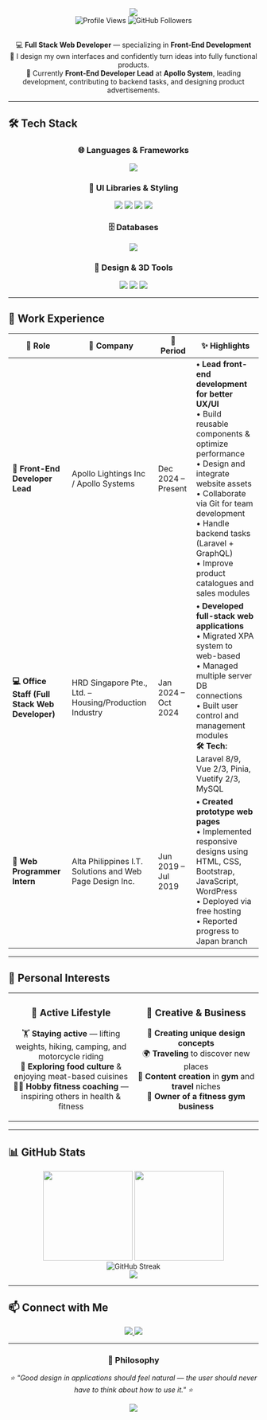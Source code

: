 <!-- Profile Header -->
<div align="center">
  <img src="https://capsule-render.vercel.app/api?type=waving&color=gradient&customColorList=0,2,2,5,30&height=300&section=header&text=Hi%20there,%20I'm%20Jerico%20👋&fontSize=50&fontColor=ffffff&animation=fadeIn&fontAlignY=38&desc=Full%20Stack%20Web%20Developer&descAlignY=51&descAlign=62"/>
</div>

<div align="center">
  <img src="https://komarev.com/ghpvc/?username=jecoooooy&label=Profile%20Views&color=0e75b6&style=flat" alt="Profile Views" />
  <img src="https://img.shields.io/github/followers/jecoooooy?label=Followers&style=social" alt="GitHub Followers" />
</div>

<br>

<p align="center">
💻 <b>Full Stack Web Developer</b> — specializing in <b>Front-End Development</b> <br>
🎨 I design my own interfaces and confidently turn ideas into fully functional products. <br>
🚀 Currently <b>Front-End Developer Lead</b> at <b>Apollo System</b>, leading development, contributing to backend tasks, and designing product advertisements.
</p>

---

## 🛠 Tech Stack

<div align="center">

### 🌐 Languages & Frameworks
<p align="center">
  <img src="https://skillicons.dev/icons?i=html,css,js,vue,nuxt,php,laravel" />
</p>

### 🎨 UI Libraries & Styling
<p align="center">
  <img src="https://img.shields.io/badge/Tailwind_CSS-06B6D4?style=for-the-badge&logo=tailwindcss&logoColor=white" />
  <img src="https://img.shields.io/badge/shadcn_ui-000000?style=for-the-badge&logo=shadcnui&logoColor=white" />
  <img src="https://img.shields.io/badge/Vuetify-1867C0?style=for-the-badge&logo=vuetify&logoColor=white" />
  <img src="https://img.shields.io/badge/Bootstrap-7952B3?style=for-the-badge&logo=bootstrap&logoColor=white" />
</p>

### 🗄️ Databases
<p align="center">
  <img src="https://img.shields.io/badge/MySQL-4479A1?style=for-the-badge&logo=mysql&logoColor=white" />
</p>

### 🔧 Design & 3D Tools
<p align="center">
  <img src="https://img.shields.io/badge/Adobe%20Photoshop-31A8FF?style=for-the-badge&logo=adobephotoshop&logoColor=white" />
  <img src="https://img.shields.io/badge/SketchUp-005F9E?style=for-the-badge&logo=sketchup&logoColor=white" />
  <img src="https://img.shields.io/badge/Blender-F5792A?style=for-the-badge&logo=blender&logoColor=white" />
</p>

</div>

---

## 💼 Work Experience

<div align="center">

| 🏢 **Role** | 🏪 **Company** | 📅 **Period** | ✨ **Highlights** |
|-------------|----------------|---------------|-------------------|
| **🚀 Front-End Developer Lead** | Apollo Lightings Inc / Apollo Systems | Dec 2024 – Present | **• Lead front-end development for better UX/UI** <br> • Build reusable components & optimize performance <br> • Design and integrate website assets <br> • Collaborate via Git for team development <br> • Handle backend tasks (Laravel + GraphQL) <br> • Improve product catalogues and sales modules |
| **💻 Office Staff (Full Stack Web Developer)** | HRD Singapore Pte., Ltd. – Housing/Production Industry | Jan 2024 – Oct 2024 | **• Developed full-stack web applications** <br> • Migrated XPA system to web-based <br> • Managed multiple server DB connections <br> • Built user control and management modules <br> **🛠️ Tech:** Laravel 8/9, Vue 2/3, Pinia, Vuetify 2/3, MySQL |
| **🌱 Web Programmer Intern** | Alta Philippines I.T. Solutions and Web Page Design Inc. | Jun 2019 – Jul 2019 | **• Created prototype web pages** <br> • Implemented responsive designs using HTML, CSS, Bootstrap, JavaScript, WordPress <br> • Deployed via free hosting <br> • Reported progress to Japan branch |

</div>

---

## 🎯 Personal Interests

<div align="center">

<table>
<tr>
<td width="50%" align="center">

### 💪 Active Lifestyle
🏋️ **Staying active** — lifting weights, hiking, camping, and motorcycle riding  
🍖 **Exploring food culture** & enjoying meat-based cuisines  
🏋️‍♂️ **Hobby fitness coaching** — inspiring others in health & fitness  

</td>
<td width="50%" align="center">

### 🎨 Creative & Business
🎨 **Creating unique design concepts**  
🌍 **Traveling** to discover new places  
📸 **Content creation** in **gym** and **travel** niches  
🏢 **Owner of a fitness gym business**

</td>
</tr>
</table>

</div>

---

## 📊 GitHub Stats

<div align="center">
  
<img height="180em" src="https://github-readme-stats.vercel.app/api?username=jecoooooy&show_icons=true&theme=tokyonight&include_all_commits=true&count_private=true"/>

<img height="180em" src="https://github-readme-stats.vercel.app/api/top-langs/?username=jecoooooy&layout=compact&langs_count=8&theme=tokyonight"/>

</div>

<div align="center">
  <img src="https://github-readme-streak-stats.herokuapp.com/?user=jecoooooy&theme=tokyonight" alt="GitHub Streak" />
</div>

<div align="center">
  <img src="https://github-profile-trophy.vercel.app/?username=jecoooooy&theme=tokyonight&no-frame=true&no-bg=false&margin-w=4" />
</div>

---

## 📫 Connect with Me

<div align="center">
  <a href="https://www.linkedin.com/in/jerico-bencito-36465831a/">
    <img src="https://img.shields.io/badge/LinkedIn-0A66C2?style=for-the-badge&logo=linkedin&logoColor=white" />
  </a>
  <a href="mailto:bencitojerico@gmail.com">
    <img src="https://img.shields.io/badge/Email-D14836?style=for-the-badge&logo=gmail&logoColor=white" />
  </a>
</div>

---

<div align="center">

### 💭 Philosophy

<i>⭐ "Good design in applications should feel natural — the user should never have to think about how to use it." ⭐</i>

</div>

<div align="center">
  <img src="https://capsule-render.vercel.app/api?type=waving&color=gradient&customColorList=0,2,2,5,30&height=120&section=footer"/>
</div>
